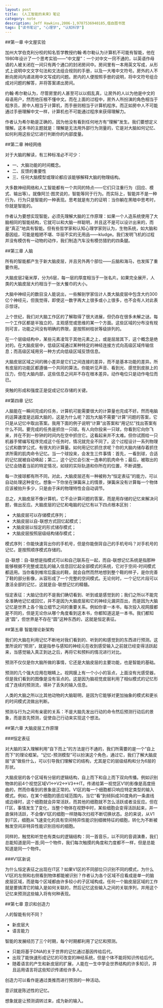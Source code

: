 ```yaml
---
layout: post
title: 《人工智能的未来》笔记
category: note
description: Jeff Hawkins,2006-1,9787536940185,借自图书馆
tags: ["读书笔记", "心理学", "认知科学"]
---
```


##第一章 中文屋实验

加州大学伯克利分校的知名哲学教授约翰·希尔勒认为计算机不可能有智能，他在1980年设计了一个思考实验——“中文屋”：一个对中文一窍不通的，以英语作母语的人被关闭在一间只有两个通口的封闭房间中。房间里有一本用英文写成，从形式上说明中文文字句法和文法组合规则的手册，以及一大堆中文符号。房外的人不断向房间内递进用中文写成的问题。房内的人便按照手册的说明，将中文符号组合成对问题的解答，并将答案递出房间。

约翰·希尔勒认为，尽管房里的人甚至可以以假乱真，让房外的人以为他是中文的母语用户，然而他压根不懂中文。而在上面的过程中，房外人所扮演的角色相当于程序员，房中人相当于计算机，而手册则相当于计算机程序。而正如房中人不可能通过手册理解中文一样，计算机也不可能通过程序来获得理解力。

作者认为希尔勒是正确的，因为他没有看到任何地方有“理解”发生。我们要想定义理解。这本书的主题就是：理解是无法用外部行为测量的，它是对大脑如何记忆、如何利用这些记忆进行判断你的内部度量。

##第二章 神经网络

对于大脑的解读，有三种标准必不可少：

- 一、大脑功能的时间概念。
- 二、反馈的重要性
- 三、任何大脑模型或理论都应该能够解释大脑的物理结构。

大多数神经网络和人工智能都有一个共同的特点——它们只注重行为（回应、模式、输出等）。就像阿兰·图灵说的，智能等同于行为。而实际上，智能并不是一种行为，行为只是智能的一种表现。思考就是有力的证明：当你躺在黑暗中思考时，你就是智能的。

作者认为要想实现智能，必须先理解大脑的工作原理：如果一个人造系统使用了大脑相同的智能结构，它就可以和大脑一样聪明，并且这不是可以设计出来的，而是“真正”地具有智能。但有些哲学家和认知心理学家则认为，生物系统，如大脑和基因组，可能是粗陋不堪、华丽不实的无用品——kludge。我们发明飞机的过程并没有模仿有一动物的动作，我们制造汽车没有模仿猎豹的四条腿。

##第三章 人脑

所有的智能都产生于新大脑皮层，并且另外两个部位——丘脑和海马，也发挥了重要作用。

大脑皮层2毫米厚，分为6层，每一层的厚度相当于一张名片。如果完全展开，人类的大脑皮层大约相当于一张大餐巾的大小。

大脑中神经元的数目没人能说出，一些解剖学家估计人类大脑皮层中包含大约300亿个神经元，但我觉得，即使这一数字再大上很多或小上很多，也不会有人对此表示惊讶。

上个世纪，我们对大脑工作区的了解取得了很大进展，但仍存在很多未解之谜。每一个工作区都是半独立的，主观感觉或思维的某一个方面。这些区域的分布没有规则可言，功能之间没有明确的界限，是按照树枝状等级排列的。

在一个层级结构中，某些元素凌驾于其他元素之上，或是屈居其下，这个概念是绝对的。在大脑皮层中，低级区域通过某种特定的神经连接方式向高级区域传输信息；而高级区域用另一种方式向低级区域反馈信息。

大脑皮层区域之间的微小差异是它们之间连接的差异，而不是基本功能的差异。所有皮层的功能区都遵循一个共同的算法。你能听见声音、看到光、感觉到皮肤上的压力，但在大脑内部，这些信息之间并不存在根本差异。动作电位只是动作电位而已。

突触的形成和强度正是促成记忆存储的关键。

##第四章 记忆

人脑能在一瞬间完成的任务，计算机可能需要很大的计算量也完成不好。然而电脑的运算速度是远超大脑的，这是为什么呢？因为大脑不需要“计算”问题的答案，它只是从记忆中取出答案。我用下面的例子说明“计算”出答案和“用记忆”找出答案有什么不同。要完成的任务是抓住一只球。有人向你投来一只球，你看到它向你飞来，并在不到一秒钟的时间内在空中抓住它。这看起来并不太难。但你试图给一只机器手臂编写程序完成这个任务时，情况就完全不同了。这个过程设计一系列物理公式和数学公式，有很大的计算量。如何用记忆抓住求呢？你的大脑内储存着抓住求所需的肌肉命令记忆。当一个球投来，会发生三件事情：首先，一看到球，合适的记忆就被自动唤起；第二，这个记忆会引发一连串的肌肉命令；最后，被取出的记忆会随着当前的特定情况，如球的实际轨道和你所在的位置，不断调整。

每一次接球都有所不同，对此，大脑皮层还有一种被称为“恒定表征”的能力，可以自动处理这种变化。想象一下你坐在弹簧床上的情景，弹簧床没有计算每一个物体应该被抬升多少，只是由于床的物理特性会自动调节。

总之，大脑皮层不像计算机，它不会计算问题的答案，而是用存储的记忆来解决问题，做出反应。大脑皮层的记忆和电脑的记忆有以下四点根本区别：

- 大脑皮层可以存储模式序列；
- 大脑皮层以自-联想方式回忆起模式；
- 大脑皮层以恒定的形式储存模式；
- 大脑皮层按照层级结构储存模式；

模式序列：你能快速背出你的手机号，但是你能倒背自己的手机号吗？对手机号的记忆，是按照顺序模式存储的。

自-联想：自-联想是指模式可以和自己联系在一起，而自-联想记忆系统是指那种能够根据不完整或混乱的输入信息回忆起全部模式的系统，它对于空间-时间模式都适用。当你看到帷帘后露出的鞋，就会自然而然地想到整个鞋的样子，是你完善了鞋的部分影像，从容形成了一个完整的空间模式。无论何时，一个记忆片段可以激活全部的记忆，这就是自-联想记忆的精髓。

恒定表征：大脑记住的不是我们确切看到、听到或是感觉到的；我们之所以不能完全准确地记忆或回忆，并不是因为大脑皮层和它的神经元漏洞百出，而是因为大脑记忆是世界上各个独立细节之间的重要关系。例如你拿一本书，每次投入视网膜都是不同的，但是无论你从哪个角度看到这本书，你都知道这是一本书。我们都知道“圆”，但世界是不存在“圆”这种东西的，这就是恒定表征。

##第五章 智能理论新架构

我们的大脑在利用记忆不断地对我们看到的、听到的和感觉到的东西进行预测。这里所说的“预测”，就是指参与感知的神经元在收到感受输入之前就已经变得活跃起来，当感觉输入真正到达之后，再将它和预料的情况进行对比。

预测不仅仅是你大脑所做的事情，它还是大脑皮层的主要功能，也是智能的基础。

预测的几个强大应用在眼睛上。视网膜上有一个小小的盲点，上面没有光感受器，但是我们看到的图像是没有盲点的。这是因为脑视觉皮层利用了相似模式的记忆形成了连续的预测流，填补了丢失的输入信息。

人类的大脑之所以比其他动物的大脑聪明，是因为它能够对更加抽象的模式和更长的时间模式流做出判断。

预测与行为之间有亲密的关系：不是大脑先发出行动的命令然后预测行动后的景象，而是首先预测，促使自己行动来实现这个想法。

##第六章 大脑皮层工作原理

###恒定表征

对大脑的深入理解利用“自下而上”的方法是行不通的，我们所需要的是一个“自上而下”的理论框架。“记忆-预测模型”可以扮演这个角色，通过它，我们了解大脑皮层“该”做些什么，可以引导我们理解它的结构，尤其是它的层级结构和分为6层的形状。

大脑皮层的各个区域有分层的逻辑结构，自上而下和自上而下双向传播。例如识别物体的前4个视觉区域V1<->V2<->V3<->IT。传递给第一视觉区V1的影像是高度扭曲的，然而你看到的景象是正常的。V1区的每一个细胞都只响应特定类型的输入模式。例如，在某个细胞的感应域范围内，当它“看”到倾斜成30度角的一条直线或边缘时，这个细胞就会异常活跃，而其他的细胞就不怎么活跃或者没反应。但在IT区，事情发生了变化，当整个物体在视野中时，某些细胞会变得活跃起来，并一直保持活跃，不会像V1区的细胞一样随每次扫视不断切换状态。总的来说，从V1到IT区，细胞从飞速变化的具有空间特异性能识别细微特征的细胞，转化为不断被触发空间非特异性能识别目标的细胞。

同样的，触觉和听觉也有类似的逻辑结构：同一首音乐，以不同的音调演奏，我们总能知道是同一首;同一个物件，我们每次触摸的角度和力度都不一样，但是总能知道是同一个物件。

###V1区新说

为什么恒定表征之出现在IT区？如果V1区的不同部位只识别不同的模式，为什么V1区的左侧和右侧看到物体都能被识别？作者认为各个区域不应看成是单一的脑皮层区域，而是每个区域都由许多较小的子区域构成。任何一个脑皮层区域的工作就是要搞清它的输入是如何关联的，然后记忆这些输入之间的关联序列，并用这个记忆来预测这些输入将有何种表现。

##第七章 意识和创造力

人的智能有何不同？

- 新皮层大
- 语言能力

智能的发展经历了三个时期，每个时期都利用了记忆和预测。

- 只能将基于DNA的关于世界的记忆通过基因传给后代。
- 出现了能快速形成记忆的可改变的神经系统，但是个体不能将知识传给后代。
- 随着语言的产生和新皮层的扩展，人能在一生中学会世界结构的许多知识，并且运用语言将这些知识传递给许多人。

创造力可以看作是通过类推而进行预测的一种活动。

意识就是陈述性的记忆。

想象就是让预测调转过来，成为新的输入。


